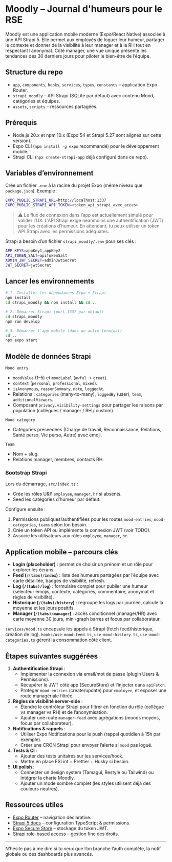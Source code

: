 # Moodly – Journal d'humeurs pour le RSE

Moodly est une application mobile moderne (Expo/React Native) associée à une API Strapi 5. Elle permet aux employés de loguer leur humeur, partager le contexte et donner de la visibilité à leur manager et à la RH tout en respectant l’anonymat. Côté manager, une vue unique présente les tendances des 30 derniers jours pour piloter le bien-être de l’équipe.

## Structure du repo

- `app`, `components`, `hooks`, `services`, `types`, `constants` – application Expo Router.
- `strapi_moodly` – API Strapi (SQLite par défaut) avec contenu Mood, catégories et équipes.
- `assets`, `scripts` – ressources partagées.

## Prérequis

- Node.js 20.x et npm 10.x (Expo 54 et Strapi 5.27 sont alignés sur cette version).
- Expo CLI (`npm install -g expo` recommandé) pour le développement mobile.
- Strapi CLI (`npx create-strapi-app` déjà configuré dans ce repo).

## Variables d’environnement

Crée un fichier `.env` à la racine du projet Expo (même niveau que `package.json`). Exemple :

```bash
EXPO_PUBLIC_STRAPI_URL=http://localhost:1337
EXPO_PUBLIC_STRAPI_API_TOKEN=<token_api_strapi_avec_acces>
```

> ⚠️ Le flux de connexion dans l’app est actuellement simulé pour valider l’UX. L’API Strapi exige néanmoins une authentification (JWT) pour les créations d’humeur. En attendant, tu peux utiliser un token API Strapi avec les permissions adéquates.

Strapi a besoin d’un fichier `strapi_moodly/.env` pour ses clés :

```bash
APP_KEYS=appKey1,appKey2
API_TOKEN_SALT=apiTokenSalt
ADMIN_JWT_SECRET=adminJwtSecret
JWT_SECRET=jwtSecret
```

## Lancer les environnements

```bash
# 1. Installer les dépendances Expo + Strapi
npm install
cd strapi_moodly && npm install && cd ..

# 2. Démarrer Strapi (port 1337 par défaut)
cd strapi_moodly
npm run develop

# 3. Démarrer l'app mobile (dans un autre terminal)
cd ..
npx expo start
```

## Modèle de données Strapi

`Mood entry`
- `moodValue` (1–5) et `moodLabel` (`awful` → `great`).
- `context` (`personal`, `professional`, `mixed`).
- `isAnonymous`, `reasonSummary`, `note`, `loggedAt`.
- Relations : `categories` (many-to-many), `loggedBy` (user), `team`, `additionalViewers`.
- Composant `privacy.visibility-settings` pour partager les raisons par population (collègues / manager / RH / custom).

`Mood category`
- Catégories préseedées (Charge de travail, Reconnaissance, Relations, Santé perso, Vie perso, Autre) avec emoji.

`Team`
- Nom + slug.
- Relations manager, membres, contacts RH.

### Bootstrap Strapi

Lors du démarrage, `src/index.ts` :
- Crée les rôles U&P `employee`, `manager`, `hr` si absents.
- Seed les catégories d’humeur par défaut.

Configure ensuite :
1. Permissions publiques/authentifiées pour les routes `mood-entries`, `mood-categories`, `teams` selon ton besoin.
2. Crée un token API ou implémente la connexion JWT (voir TODO).
3. Associe les utilisateurs aux rôles `employee`, `manager`, `hr`.

## Application mobile – parcours clés

- **Login (placeholder)** : permet de choisir un prénom et un rôle pour explorer les écrans.
- **Feed (`/(tabs)/index`)** : liste des humeurs partagées par l’équipe avec carte détaillée, badges de visibilité, refresh.
- **Log (`/(tabs)/log`)** : formulaire complet pour publier une humeur (sélecteur emojis, contexte, catégories, commentaire, anonymat et règles de visibilité).
- **Historique (`/(tabs)/history`)** : regroupe les logs par journée, calcule la moyenne et les jours positifs.
- **Manager (`/(tabs)/manager`)** : accès conditionnel (manager/HR) avec carte moyenne 30 jours, mini-graph barres et focus par collaborateur.

`services/mood.ts` encapsule les appels à Strapi (fetch feed/historique, création de log). `hooks/use-mood-feed.ts`, `use-mood-history.ts`, `use-mood-categories.ts` gèrent la consommation côté client.

## Étapes suivantes suggérées

1. **Authentification Strapi** :
   - Implémenter la connexion via email/mot de passe (plugin Users & Permissions).
   - Récupérer le JWT côté app (SecureStore) et l’injecter dans `apiFetch`.
   - Protéger `mood-entries` (create/update) pour `employee`, et exposer une route managériale filtrée.
2. **Règles de visibilité server-side** :
   - Étendre le contrôleur Strapi pour filtrer en fonction du rôle (collègue vs manager vs RH) et de l’anonymisation.
   - Ajouter une route `manager-feed` avec agrégations (moods moyens, focus par collaborateur).
3. **Notifications & rappels** :
   - Utiliser Expo Notifications pour le push (rappel quotidien à 15h par exemple).
   - Créer une CRON Strapi pour envoyer l’alerte si `mood` pas logué.
4. **Tests & CI** :
   - Ajouter des tests unitaires sur les services/hook.
   - Mettre en place ESLint + Prettier + Husky si besoin.
5. **UI polish** :
   - Connecter un design system (Tamagui, Restyle ou Tailwind) ou intégrer la charte Moodly.
   - Ajouter un mode sombre complet (les styles utilisent déjà des couleurs neutres).

## Ressources utiles

- [Expo Router](https://docs.expo.dev/router/introduction/) – navigation déclarative.
- [Strapi 5 docs](https://docs.strapi.io/dev-docs/quick-start) – configuration TypeScript & permissions.
- [Expo Secure Store](https://docs.expo.dev/versions/latest/sdk/securestore/) – stockage du token JWT.
- [Strapi role-based access](https://docs.strapi.io/dev-docs/api/rest/roles-permissions) – gestion fine des droits.

---

N’hésite pas à me dire si tu veux que l’on branche l’auth complète, la notif globale ou des dashboards plus avancés.
